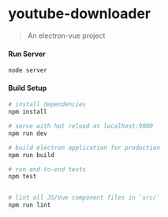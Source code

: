 # youtube-downloader

> An electron-vue project

#### Run Server

```node
node server
```

#### Build Setup

```bash
# install dependencies
npm install

# serve with hot reload at localhost:9080
npm run dev

# build electron application for production
npm run build

# run end-to-end tests
npm test


# lint all JS/Vue component files in `src/`
npm run lint

```
